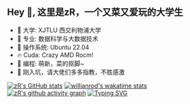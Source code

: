 ## Hey 👋, 这里是zR，一个又菜又爱玩的大学生

- :pencil: 大学: XJTLU 西交利物浦大学 
- :busts_in_silhouette: 专业: 数据科学与大数据技术
- :penguin: 操作系统: Ubuntu 22.04
- :fire: Cuda: Crazy AMD Rocm! 
- :robot: 编程: 萌新，菜的抠脚~
- :wrench: 刚入坑，请大佬们多多指教，不胜感激

[![zR's GitHub stats](https://github-readme-stats.vercel.app/api?username=zRzRzRzRzRzRzR&count_private=true&show_icons=true&theme=dark)](https://github.com/anuraghazra/github-readme-stats) 
[![willianrod's wakatime stats](https://github-readme-stats.vercel.app/api/wakatime?username=zR&theme=dark)](https://github.com/anuraghazra/github-readme-stats)
[![zR's github activity graph](https://activity-graph.herokuapp.com/graph?username=zRzRzRzRzRzRzR&theme=high-contrast)](https://github.com/ashutosh00710/github-readme-activity-graph)
[![Typing SVG](https://readme-typing-svg.demolab.com?font=Fira+Code&pause=1000&color=10F78D&background=FFFFFF00&center=true&vCenter=true&width=435&lines=%E5%B0%8F%E5%AF%84%E4%B8%8D%E7%AE%97%E5%AF%84%EF%BC%8C%E5%A4%A7%E5%AF%84%E7%AE%97%E5%B0%8F%E5%AF%84)](https://git.io/typing-svg)



